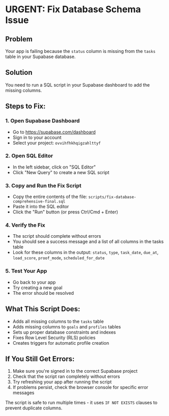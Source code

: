# URGENT: Fix Database Schema Issue

## Problem
Your app is failing because the `status` column is missing from the `tasks` table in your Supabase database.

## Solution
You need to run a SQL script in your Supabase dashboard to add the missing columns.

## Steps to Fix:

### 1. Open Supabase Dashboard
- Go to https://supabase.com/dashboard
- Sign in to your account
- Select your project: `ovvihfhkhqigzahlttyf`

### 2. Open SQL Editor
- In the left sidebar, click on "SQL Editor"
- Click "New Query" to create a new SQL script

### 3. Copy and Run the Fix Script
- Copy the entire contents of the file: `scripts/fix-database-comprehensive-final.sql`
- Paste it into the SQL editor
- Click the "Run" button (or press Ctrl/Cmd + Enter)

### 4. Verify the Fix
- The script should complete without errors
- You should see a success message and a list of all columns in the tasks table
- Look for these columns in the output: `status`, `type`, `task_date`, `due_at`, `load_score`, `proof_mode`, `scheduled_for_date`

### 5. Test Your App
- Go back to your app
- Try creating a new goal
- The error should be resolved

## What This Script Does:
- Adds all missing columns to the `tasks` table
- Adds missing columns to `goals` and `profiles` tables
- Sets up proper database constraints and indexes
- Fixes Row Level Security (RLS) policies
- Creates triggers for automatic profile creation

## If You Still Get Errors:
1. Make sure you're signed in to the correct Supabase project
2. Check that the script ran completely without errors
3. Try refreshing your app after running the script
4. If problems persist, check the browser console for specific error messages

The script is safe to run multiple times - it uses `IF NOT EXISTS` clauses to prevent duplicate columns.